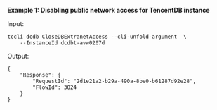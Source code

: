 **Example 1: Disabling public network access for TencentDB instance**



Input: 

```
tccli dcdb CloseDBExtranetAccess --cli-unfold-argument  \
    --InstanceId dcdbt-avw0207d
```

Output: 
```
{
    "Response": {
        "RequestId": "2d1e21a2-b29a-490a-8be0-b61287d92e28",
        "FlowId": 3024
    }
}
```

